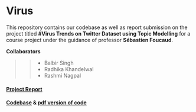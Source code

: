 # Virus
This repository contains our codebase as well as report submission on the project titled __#Virus Trends on Twitter Dataset using Topic Modelling__ for a course project under the guidance of professor __Sébastien Foucaud__.


**Collaborators**
>> - Balbir Singh
>> - Radhika Khandelwal
>> - Rashmi Nagpal

#### [Project Report](https://github.com/radhika-khandelwal/Virus/tree/master/report) <br>
#### [Codebase](https://github.com/radhika-khandelwal/Virus/blob/master/model/Twitter_Virus.ipynb) & [pdf version of code](https://github.com/radhika-khandelwal/Virus/blob/master/model/Code%20Notebook.pdf)

